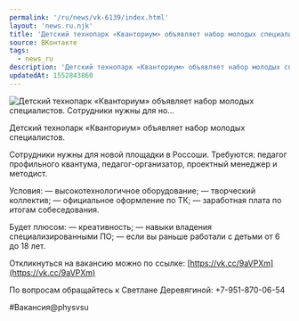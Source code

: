 ```yaml
---
permalink: '/ru/news/vk-6139/index.html'
layout: 'news.ru.njk'
title: 'Детский технопарк «Кванториум» объявляет набор молодых специалистов. Сотрудники нужны для но'
source: ВКонтакте
tags:
  - news_ru
description: 'Детский технопарк «Кванториум» объявляет набор молодых специалистов. Сотрудники нужны для но…'
updatedAt: 1552843860
---
```

![Детский технопарк «Кванториум» объявляет набор молодых специалистов. Сотрудники нужны для но…](https://sun9-59.userapi.com/impf/c848616/v848616143/159e07/nPG4sPY-dEo.jpg?size=1036x583&quality=96&proxy=1&sign=dee7de122a07c6de01bd01df5e1f0463&c_uniq_tag=CHSA0jlwXP0TVmjjsiJJ6WE7AmHJoSFdoSvDmVmbwZQ&type=album)

Детский технопарк «Кванториум» объявляет набор молодых специалистов.

Сотрудники нужны для новой площадки в Россоши. Требуются: педагог профильного квантума, педагог-организатор, проектный менеджер и методист.

Условия:
— высокотехнологичное оборудование;
— творческий коллектив;
— официальное оформление по ТК;
— заработная плата по итогам собеседования.

Будет плюсом:
— креативность;
— навыки владения специализированными ПО;
— если вы раньше работали с детьми от 6 до 18 лет.

Откликнуться на вакансию можно по ссылке: [https://vk.cc/9aVPXm](https://vk.cc/9aVPXm)

По вопросам обращайтесь к Светлане Деревягиной: +7-951-870-06-54

#Вакансия@physvsu

